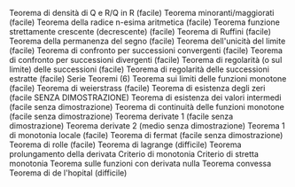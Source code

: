 Teorema di densità di Q e R/Q in R (facile)
Teorema minoranti/maggiorati (facile)
Teorema della radice n-esima aritmetica (facile)
Teorema funzione strettamente crescente (decrescente) (facile)
Teorema di Ruffini (facile)
Teorema della permanenza del segno (facile)
Teorema dell'unicità del limite (facile)
Teorema di confronto per successioni convergenti (facile)
Teorema di confronto per successioni divergenti (facile)
Teorema di regolarità (o sul limite) delle successioni (facile)
Teorema di regolarità delle successioni estratte (facile)
Serie Teoremi (6) 
Teorema sui limiti delle funzioni monotone (facile)
Teorema di weierstrass (facile)
Teorema di esistenza degli zeri (facile SENZA DIMOSTRAZIONE)
Teorema di esistenza dei valori intermedi (facile senza dimostrazione)
Teorema di continuità delle funzioni monotone (facile senza dimostrazione)
Teorema derivate 1 (facile senza dimostrazione)
Teorema derivate 2 (medio senza dimostrazione)
Teorema 1 di monotonia locale (facile)
Teorema di fermat (facile senza dimostrazione)
Teorema di rolle (facile)
Teorema di lagrange (difficile)
Teorema prolungamento della derivata
Criterio di monotonia
Criterio di stretta monotonia 
Teorema sulle funzioni con derivata nulla 
Teorema convessa 
Teorema di de l'hopital (difficile)